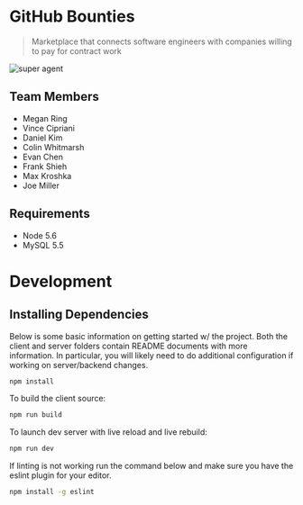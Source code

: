 # GitHub Bounties
> Marketplace that connects software engineers with companies willing to pay for contract work 

![super agent](https://s3.amazonaws.com/poly-screenshots.angel.co/Project/78/253354/756bd01b183bd3e0d1da6f4c1bcd1e8a-original.png)

## Team Members  

- Megan Ring  
- Vince Cipriani  
- Daniel Kim  
- Colin Whitmarsh
- Evan Chen
- Frank Shieh
- Max Kroshka
- Joe Miller

## Requirements

- Node 5.6  
- MySQL 5.5  

# Development

## Installing Dependencies
Below is some basic information on getting started w/ the project. Both the client and server folders
contain README documents with more information. In particular, you will likely need to do additional configuration if
working on server/backend changes.

```sh
npm install
```

To build the client source:    

```sh
npm run build  
```

To launch dev server with live reload and live rebuild:  

```sh
npm run dev  
```

If linting is not working run the command below and make sure you have the eslint plugin for your editor.  

```sh
npm install -g eslint  
```

